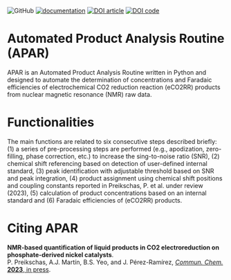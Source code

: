 ![GitHub](https://img.shields.io/github/license/philpreikschas/apar)
[![documentation](https://img.shields.io/badge/docs-apar.readthedocs.io-lightgrey)](https://apar.readthedocs.io)
[![DOI article](https://img.shields.io/badge/DOI-10.1038/s42004--023--00948--9-red)](https://dx.doi.org/10.1038/s42004-023-00948-9)
[![DOI code](https://img.shields.io/badge/DOI_Code-10.5281/zenodo.8070371-blue)](https://zenodo.org/badge/latestdoi/587696258)

# Automated Product Analysis Routine (APAR)
APAR is an Automated Product Analysis Routine written in Python and designed to automate the determination of concentrations and Faradaic efficiencies of electrochemical CO2 reduction reaction (eCO2RR) products from nuclear magnetic resonance (NMR) raw data.

# Functionalities
The main functions are related to six consecutive steps described briefly: (1) a series of pre-processing steps are performed (e.g., apodization, zero-filling, phase correction, etc.) to increase the sing-to-noise ratio (SNR), (2) chemical shift referencing based on detection of user-defined internal standard, (3) peak identification with adjustable threshold based on SNR and peak integration, (4) product assignment using chemical shift positions and coupling constants reported in Preikschas, P. et al. under review (2023), (5) calculation of product concentrations based on an internal standard and (6) Faradaic efficiencies of (eCO2RR) products.

# Citing APAR
**NMR-based quantification of liquid products in CO2 electroreduction on phosphate-derived nickel catalysts**.  
P. Preikschas, A.J. Martín, B.S. Yeo, and J. Pérez-Ramírez, [_Commun. Chem._ **2023**, in press](https://dx.doi.org/10.1038/s42004-023-00948-9).
